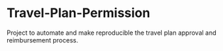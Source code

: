 # Travel-Plan-Permission

Project to automate and make reproducible the travel plan approval and
reimbursement process.
